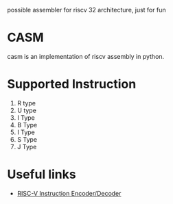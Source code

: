 possible assembler for riscv 32 architecture, just for fun

# CASM

casm is an implementation of riscv assembly in python. 

<!-- Qué onda rust? -->

# Supported Instruction

1. R type
2. U type
3. I Type
4. B Type
5. I Type
6. S Type
7. J Type

# Useful links

- [RISC-V Instruction Encoder/Decoder](https://luplab.gitlab.io/rvcodecjs/#q=lui&abi=false&isa=AUTO)
